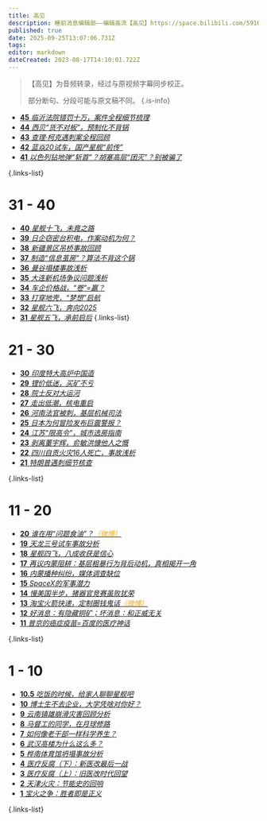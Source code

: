 ```yaml
---
title: 高见
description: 睡前消息编辑部——编辑高流【高见】https://space.bilibili.com/59104725
published: true
date: 2025-09-25T13:07:06.731Z
tags: 
editor: markdown
dateCreated: 2023-08-17T14:10:01.722Z
---
```


> 【高见】为音频转录，经过与原视频字幕同步校正。
> 
> 部分断句、分段可能与原文稿不同。
{.is-info}

<!--

# 91 - 100

- [**100** **](./opinion/100.md)
- [**99** **](./opinion/99.md)
- [**98** **](./opinion/98.md)
- [**97** **](./opinion/97.md)
- [**96** **](./opinion/96.md)
- [**95** **](./opinion/95.md)
- [**94** **](./opinion/94.md)
- [**93** **](./opinion/93.md)
- [**92** **](./opinion/92.md)
- [**91** **](./opinion/91.md)

{.links-list}

# 81 - 90

- [**90** **](./opinion/90.md)
- [**89** **](./opinion/89.md)
- [**88** **](./opinion/88.md)
- [**87** **](./opinion/87.md)
- [**86** **](./opinion/86.md)
- [**85** **](./opinion/85.md)
- [**84** **](./opinion/84.md)
- [**83** **](./opinion/83.md)
- [**82** **](./opinion/82.md)
- [**81** **](./opinion/81.md)

{.links-list}

# 71 - 80

- [**80** **](./opinion/80.md)
- [**79** **](./opinion/79.md)
- [**78** **](./opinion/78.md)
- [**77** **](./opinion/77.md)
- [**76** **](./opinion/76.md)
- [**75** **](./opinion/75.md)
- [**74** **](./opinion/74.md)
- [**73** **](./opinion/73.md)
- [**72** **](./opinion/72.md)
- [**71** **](./opinion/71.md)

{.links-list}

# 61 - 70

- [**70** **](./opinion/70.md)
- [**69** **](./opinion/69.md)
- [**68** **](./opinion/68.md)
- [**67** **](./opinion/67.md)
- [**66** **](./opinion/66.md)
- [**65** **](./opinion/65.md)
- [**64** **](./opinion/64.md)
- [**63** **](./opinion/63.md)
- [**62** **](./opinion/62.md)
- [**61** **](./opinion/61.md)

{.links-list}

# 51 - 60

- [**60** **](./opinion/60.md)
- [**59** **](./opinion/59.md)
- [**58** **](./opinion/58.md)
- [**57** **](./opinion/57.md)
- [**56** **](./opinion/56.md)
- [**55** **](./opinion/55.md)
- [**54** **](./opinion/54.md)
- [**53** **](./opinion/53.md)
- [**52** **](./opinion/52.md)
- [**51** **](./opinion/51.md)

{.links-list}

# 41 - 50

- [**50** **](./opinion/50.md)
- [**49** **](./opinion/49.md)
- [**48** **](./opinion/48.md)
- [**47** **](./opinion/47.md)
- [**46** **](./opinion/46.md)-->
- [**45** *临沂法院错罚十万，案件全程细节梳理*](./opinion/45.md)
- [**44** *西贝“货不对板”，预制化不背锅*](./opinion/44.md)
- [**43** *查理·柯克遇刺案全程回顾*](./opinion/43.md)
- [**42** *蓝焱20试车，国产星舰“前传”*](./opinion/42.md)
- [**41** *以色列钻地弹“斩首”？胡塞高层“团灭”？别被骗了*](./opinion/41.md)

{.links-list}

# 31 - 40

- [**40** *星舰十飞，未竟之路*](./opinion/40.md)
- [**39** *日企窃密台积电，作案动机为何？*](./opinion/39.md)
- [**38** *新疆景区吊桥事故回顾*](./opinion/38.md)
- [**37** *制造“信息茧房”？算法不背这个锅*](./opinion/37.md)
- [**36** *曼谷塌楼事故浅析*](./opinion/36.md)
- [**35** *大连新机场争议问题浅析*](./opinion/35.md)
- [**34** *车企价格战，“卷”=赢？*](./opinion/34.md)
- [**33** *打穿地壳，“梦想”启航*](./opinion/33.md)
- [**32** *星舰六飞，奔向2025*](./opinion/32.md)
- [**31** *星舰五飞，承前启后*](./opinion/31.md)
{.links-list}

# 21 - 30

- [**30** *印度特大高炉中国造*](./opinion/30.md)
- [**29** *锂价低迷，买矿不亏*](./opinion/29.md)
- [**28** *院士反对大运河*](./opinion/28.md)
- [**27** *走出低潮，核电重启*](./opinion/27.md)
- [**26** *河南法官被刺，基层机械司法*](./opinion/26.md)
- [**25** *日本为何冒险发布巨震警报？*](./opinion/25.md)
- [**24** *江苏“限高令”，城市选房指南*](./opinion/24.md)
- [**23** *剥离董宇辉，俞敏洪慷他人之慨*](./opinion/23.md)
- [**22** *四川自贡火灾16人死亡，事故浅析*](./opinion/22.md)
- [**21** *特朗普遇刺细节核查*](./opinion/21.md)

{.links-list}

# 11 - 20

- [**20** *谁在用“问题食油”？<font color="orange">（微博）</font>*](./opinion/20.md)
- [**19** *天龙三号试车事故分析*](./opinion/19.md)
- [**18** *星舰四飞，八成收获是信心*](./opinion/18.md)
- [**17** *再议内蒙阻耕：基层粗暴行为背后动机，真相揭开一角*](./opinion/17.md)
- [**16** *内蒙播种纠纷，媒体调查缺位*](./opinion/16.md)
- [**15** *SpaceX的军事潜力*](./opinion/15.md)
- [**14** *慢美国半步，猪器官竞赛虽败犹荣*](./opinion/14.md)
- [**13** *淘宝火箭快递，定制圈钱鬼话<font color="orange">（微博）</font>*](./opinion/13.md)
- [**12** *好消息：有隐藏铜矿；坏消息：和正威无关*](./opinion/12.md)
- [**11** *普京的癌症疫苗=百度的医疗神话*](./opinion/11.md)

{.links-list}

# 1 - 10

- [**10.5** *吃饭的时候，给家人聊聊星舰吧*](./opinion/10-1.md)
- [**10** *博士生不去企业，大学凭啥对你好？*](./opinion/10.md)
- [**9** *云南镇雄崩滑灾害回顾分析*](./opinion/9.md)
- [**8** *马督工的同学，在月球修路*](./opinion/8.md)
- [**7** *如何像老干部一样科学养生？*](./opinion/7.md)
- [**6** *武汉高楼为什么这么多？*](./opinion/6.md)
- [**5** *桦南体育馆坍塌事故分析*](./opinion/5.md)
- [**4** *医疗反腐（下）：新医改最后一战*](./opinion/4.md)
- [**3** *医疗反腐（上）：旧医改时代回望*](./opinion/3.md)
- [**2** *天津火灾：节能史的回响*](./opinion/2.md)
- [**1** *宝火之争：胜者即是正义*](./opinion/1.md)

{.links-list}
